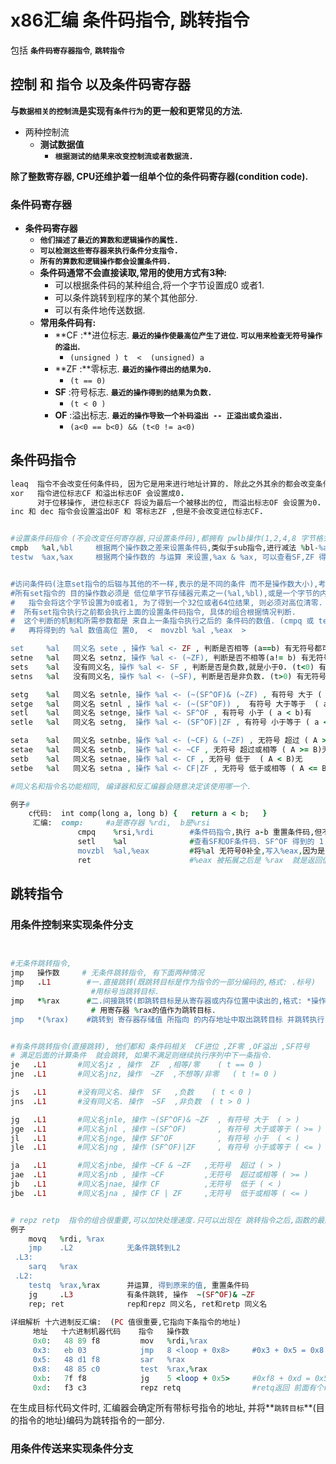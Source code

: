 # x86汇编 条件码指令, 跳转指令

包括  **`条件码寄存器指令`**, **`跳转指令`**

## 控制 和 指令 以及条件码寄存器

**与`数据相关的控制流`是实现有`条件行为`的更一般和更常见的方法.**

* 两种控制流
  * **测试数据值**
    * **`根据测试的结果来改变控制流或者数据流.`**

**除了整数寄存器, CPU还维护着一组单个位的条件码寄存器\(condition code\).**

### 条件码寄存器

* **条件码寄存器** 
  * **`他们描述了最近的算数和逻辑操作的属性.`**
  * **`可以检测这些寄存器来执行条件分支指令.`**
  * **`所有的算数和逻辑操作都会设置条件码.`**
  * **条件码通常不会直接读取,常用的使用方式有3种:**
    * 可以根据条件码的某种组合,将一个字节设置成0 或者1.
    * 可以条件跳转到程序的某个其他部分.
    * 可以有条件地传送数据.
  * **常用条件码有:**
    * **CF  :**进位标志.   **`最近的操作使最高位产生了进位`. `可以用来检查无符号操作的溢出`.**
      * `(unsigned ) t  <  (unsigned) a`
    * **ZF  :**零标志.       **`最近的操作得出的结果为0`.**
      * `(t == 0)`
    * **SF**  :符号标志.   **`最近的操作得到的结果为负数.`**
      * `(t < 0 )`
    * **OF** :溢出标志.    **`最近的操作导致一个补码溢出 -- 正溢出或负溢出.`**
      * `(a<0 == b<0) && (t<0 != a<0)`

## 条件码指令

```ruby
leaq  指令不会改变任何条件码, 因为它是用来进行地址计算的. 除此之外其余的都会改变条件码.
xor   指令进位标志CF 和溢出标志OF 会设置成0.
      对于位移操作, 进位标志CF 将设为最后一个被移出的位, 而溢出标志OF 会设置为0.
inc 和 dec 指令会设置溢出OF 和 零标志ZF ,但是不会改变进位标志CF.


#设置条件码指令 (不会改变任何寄存器,只设置条件码),都拥有 pwlb操作(1,2,4,8 字节格式)
cmpb   %al,%bl     根据两个操作数之差来设置条件码,类似于sub指令,进行减法 %bl-%al, 可以查看ZF,SF,OF,CF 对比大小.
testw  %ax,%ax     根据两个操作数的 与运算 来设置,%ax & %ax, 可以查看SF,ZF 得到是负数还是0


#访问条件码(注意set指令的后辍与其他的不一样,表示的是不同的条件 而不是操作数大小),考虑的是条件码的组合
#所有set指令的 目的操作数必须是 低位单字节存储器元素之一(%al,%bl),或是一个字节的内存位置, 
#   指令会将这个字节设置为0或者1, 为了得到一个32位或者64位结果, 则必须对高位清零.
#  所有set指令执行之前都会执行上面的设置条件码指令, 具体的组合根据情况判断.
#  这个判断的机制和所需参数都是 来自上一条指令执行之后的 条件码的数值. (cmpq 或 testq).
#   再将得到的 %al 数值高位 置0,  <  movzbl %al ,%eax  >

set     %al   同义名 sete , 操作 %al <- ZF , 判断是否相等 (a==b) 有无符号都可以
setne   %al   同义名 setnz, 操作 %al <- (~ZF), 判断是否不相等(a!= b) 有无符号都可
sets    %al   没有同义名, 操作 %al <- SF , 判断是否是负数,就是小于0. (t<0) 有无符号都可以
setns   %al   没有同义名, 操作 %al <- (~SF), 判断是否是非负数. (t>0) 有无符号都可以

setg    %al   同义名 setnle, 操作 %al <- (~(SF^OF)& (~ZF) , 有符号 大于 ( a > b )有
setge   %al   同义名 setnl , 操作 %al <- (~(SF^OF)) ,  有符号 大于等于  ( a >= b )有
setl    %al   同义名 setnge, 操作 %al <- SF^OF , 有符号 小于 ( a < b)有
setle   %al   同义名 setng,  操作 %al <- (SF^OF)|ZF , 有符号 小于等于 ( a <= b)有

seta    %al   同义名 setnbe, 操作 %al <- (~CF) & (~ZF) , 无符号 超过 ( A > B )无
setae   %al   同义名 setnb,  操作 %al <- ~CF , 无符号 超过或相等 ( A >= B)无
setb    %al   同义名 setnae, 操作 %al <- CF , 无符号 低于  ( A < B)无
setbe   %al   同义名 setna , 操作 %al <- CF|ZF , 无符号 低于或相等 ( A <= B )无

#同义名和指令名功能相同, 编译器和反汇编器会随意决定该使用哪一个.

例子#
    c代码:  int comp(long a, long b) {   return a < b;   }
     汇编:  comp:     #a是寄存器 %rdi,  b是%rsi
               cmpq    %rsi,%rdi        #条件码指令,执行 a-b 重置条件码,但不修改寄存器
               setl    %al              #查看SF和OF条件码. SF^OF 得到的 1 或0 写入%al
               movzbl  %al,%eax         #将%al 无符号0补全,写入%eax,因为是l 所以高4位也置0.
               ret                      #%eax 被拓展之后是 %rax  就是返回值参数寄存器.
```

## 跳转指令

### 用条件控制来实现条件分支

```ruby


#无条件跳转指令, 
jmp   操作数     # 无条件跳转指令, 有下面两种情况
jmp   .L1        #一.直接跳转(既跳转目标是作为指令的一部分编码的,格式: .标号)
                  #用标号当跳转目标.
jmp   *%rax      #二.间接跳转(即跳转目标是从寄存器或内存位置中读出的,格式: *操作数指示符)
                  # 用寄存器 %rax的值作为跳转目标. 
jmp   *(%rax)    #跳转到 寄存器存储值 所指向 的内存地址中取出跳转目标 并跳转执行.


#有条件跳转指令(直接跳转), 他们都和 条件码相关  CF进位 ,ZF零 ,OF溢出 ,SF符号
# 满足后面的计算条件  就会跳转, 如果不满足则继续执行序列中下一条指令.
je   .L1       #同义名jz , 操作  ZF  ,相等/零    ( t == 0 )
jne  .L1       #同义名jnz, 操作  ~ZF  ,不想等/非零   ( t != 0 )

js   .L1       #没有同义名. 操作  SF   ,负数    ( t < 0 )
jns  .L1       #没有同义名. 操作  ~SF  ,非负数  ( t > 0 )

jg   .L1       #同义名jnle, 操作 ~(SF^OF)& ~ZF  , 有符号 大于  ( > )
jge  .L1       #同义名jnl , 操作 ~(SF^OF)       , 有符号 大于或等于 ( >= )
jl   .L1       #同义名jnge, 操作 SF^OF          , 有符号 小于  ( < )
jle  .L1       #同义名jng , 操作 (SF^OF)|ZF     , 有符号 小于或等于 ( <= )

ja   .L1       #同义名jnbe, 操作 ~CF & ~ZF   ,无符号  超过 ( > )
jae  .L1       #同义名jnb , 操作 ~CF         ,无符号  超过或相等 ( >= )
jb   .L1       #同义名jnae, 操作 CF          ,无符号  低于 ( < )
jbe  .L1       #同义名jna , 操作 CF | ZF     ,无符号  低于或相等 ( <= )


# repz retp  指令的组合很重要,可以加快处理速度.只可以出现在 跳转指令之后,函数的最后两条指令.
例子
    movq   %rdi, %rax       
    jmp    .L2            无条件跳转到L2
 .L3:
    sarq   %rax
 .L2:
    testq  %rax,%rax      并运算, 得到原来的值, 重置条件码
    jg     .L3            有条件跳转, 操作  ~(SF^OF)& ~ZF
    rep; ret              rep和repz 同义名, ret和retp 同义名
    
详细解析 十六进制反汇编:  (PC 值很重要,它指向下条指令的地址)
     地址   十六进制机器代码    指令   操作数
     0x0:   48 89 f8         mov   %rdi,%rax
     0x3:   eb 03            jmp   8 <loop + 0x8>     #0x3 + 0x5 = 0x8 地址计算
     0x5:   48 d1 f8         sar   %rax
     0x8:   48 85 c0         test  %rax,%rax
     0xb:   7f f8            jg    5 <loop + 0x5>     #0xf8 + 0xd = 0x5 地址计算(补码)
     0xd:   f3 c3            repz retq                #retq返回 前面有个repz 很重要.
```

在生成目标代码文件时, 汇编器会确定所有带标号指令的地址,  并将**`跳转目标`**\(目的指令的地址\)编码为跳转指令的一部分.

### 用条件传送来实现条件分支

```ruby








```







